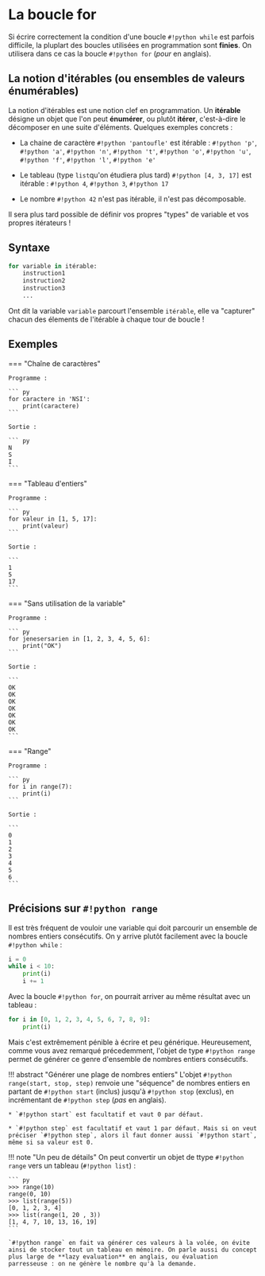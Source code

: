 # La boucle for

Si écrire correctement la condition d'une boucle `#!python while` est parfois difficile, la pluplart des boucles utilisées en programmation sont **finies**. On utilisera dans ce cas la boucle `#!python for` (*pour* en anglais).

## La notion d'itérables (ou ensembles de valeurs énumérables)

La notion d'itérables est une notion clef en programmation. Un **itérable** désigne un objet que l'on peut **énumérer**, ou plutôt **itérer**, c'est-à-dire le décomposer en une suite d'éléments. Quelques exemples concrets :

* La chaine de caractère `#!python 'pantoufle'` est itérable : `#!python 'p'`, `#!python 'a'`, `#!python 'n'`, `#!python 't'`, `#!python 'o'`, `#!python 'u'`, `#!python 'f'`, `#!python 'l'`, `#!python 'e'`

* Le tableau (type `list`qu'on étudiera plus tard) `#!python [4, 3, 17]` est itérable : `#!python 4`, `#!python 3`, `#!python 17` 

* Le nombre `#!python 42` n'est pas itérable, il n'est pas décomposable.

Il sera plus tard possible de définir vos propres "types" de variable et vos propres itérateurs !

## Syntaxe

``` py
for variable in itérable:
    instruction1
    instruction2
    instruction3
    ...
```

Ont dit la variable `variable` parcourt l'ensemble `itérable`, elle va "capturer" chacun des élements de l'itérable à chaque tour de boucle !

## Exemples

=== "Chaîne de caractères"

    Programme :

    ``` py
    for caractere in 'NSI':
        print(caractere)
    ```

    Sortie :

    ``` py
    N
    S
    I
    ```

=== "Tableau d'entiers"

    Programme :

    ``` py
    for valeur in [1, 5, 17]:
        print(valeur)
    ```

    Sortie :

    ```
    1
    5
    17
    ```
=== "Sans utilisation de la variable"

    Programme :

    ``` py
    for jenesersarien in [1, 2, 3, 4, 5, 6]:
        print("OK")
    ```

    Sortie :

    ```
    OK
    OK
    OK
    OK
    OK
    OK
    OK
    ```

=== "Range"

    Programme :

    ``` py
    for i in range(7):
        print(i)
    ```

    Sortie :

    ```
    0
    1
    2
    3
    4
    5
    6
    ```

## Précisions sur `#!python range`

Il est très fréquent de vouloir une variable qui doit parcourir un ensemble de nombres entiers consécutifs. On y arrive plutôt facilement avec la boucle `#!python while` :

``` py
i = 0
while i < 10:
    print(i)
    i += 1
```

Avec la boucle `#!python for`, on pourrait arriver au même résultat avec un tableau :

``` py
for i in [0, 1, 2, 3, 4, 5, 6, 7, 8, 9]:
    print(i)

```

Mais c'est extrêmement pénible à écrire et peu générique. Heureusement, comme vous avez remarqué précedemment, l'objet de type `#!python range` permet de générer ce genre d'ensemble de nombres entiers consécutifs.

!!! abstract "Générer une plage de nombres entiers"
    L'objet `#!python range(start, stop, step)` renvoie une "séquence" de nombres entiers en partant de `#!python start` (inclus) jusqu'à `#!python stop` (exclus), en incrémentant de `#!python step` (*pas* en anglais).

    * `#!python start` est facultatif et vaut 0 par défaut.

    * `#!python step` est facultatif et vaut 1 par défaut. Mais si on veut préciser `#!python step`, alors il faut donner aussi `#!python start`, même si sa valeur est 0.

!!! note "Un peu de détails"
    On peut convertir un objet de ttype `#!python range` vers un tableau (`#!python list`) :

    ``` py
    >>> range(10)
    range(0, 10)
    >>> list(range(5))
    [0, 1, 2, 3, 4]
    >>> list(range(1, 20 , 3))
    [1, 4, 7, 10, 13, 16, 19]
    ```

    `#!python range` en fait va générer ces valeurs à la volée, on évite ainsi de stocker tout un tableau en mémoire. On parle aussi du concept plus large de **lazy evaluation** en anglais, ou évaluation parresseuse : on ne génère le nombre qu'à la demande.